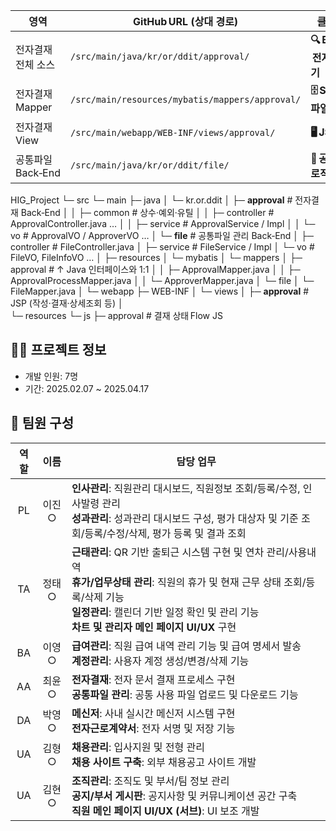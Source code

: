 | 영역             | GitHub URL (상대 경로)                              | 클릭 유도 문구                     |
| -------------- | ----------------------------------------------- | ---------------------------- |
| 전자결재 전체 소스     | `/src/main/java/kr/or/ddit/approval/`           | **🔍 Back‑End – 전자결재 코드 보기** |
| 전자결재 Mapper    | `/src/main/resources/mybatis/mappers/approval/` | **🗄 SQL / Mapper 파일**       |
| 전자결재 View      | `/src/main/webapp/WEB-INF/views/approval/`      | **🖥 JSP 화면 구성**             |
| 공통파일 Back‑End  | `/src/main/java/kr/or/ddit/file/`               | **📂 공통파일 관리 로직**            |

HIG_Project
└─ src
   └─ main
       ├─ java
       │   └─ kr.or.ddit
       │       ├─ **approval**               # 전자결재 Back‑End
       │       │   ├─ common                 # 상수‧예외‧유틸
       │       │   ├─ controller             # ApprovalController.java …
       │       │   ├─ service                # ApprovalService / Impl
       │       │   └─ vo                     # ApprovalVO / ApproverVO …
       │       └─ **file**                   # 공통파일 관리 Back‑End
       │           ├─ controller             # FileController.java
       │           ├─ service                # FileService / Impl
       │           └─ vo                     # FileVO, FileInfoVO …
       │
       ├─ resources
       │   └─ mybatis
       │       └─ mappers
       │           ├─ approval               # ↑ Java 인터페이스와 1:1
       │           │   ├─ ApprovalMapper.java
       │           │   ├─ ApprovalProcessMapper.java
       │           │   └─ ApproverMapper.java
       │           └─ file
       │               └─ FileMapper.java
       │
       └─ webapp
           ├─ WEB-INF
           │   └─ views
           │       ├─ **approval**           # JSP (작성·결재·상세조회 등)
           │    
           └─ resources
               └─ js
                   ├─ approval               # 결재 상태 Flow JS




## 👨‍💻 프로젝트 정보
- 개발 인원: 7명
- 기간: 2025.02.07 ~ 2025.04.17

## 👥 팀원 구성

| 역할 | 이름   | 담당 업무 |
|:----:|:------:|-----------|
| PL   | 이진○ | **인사관리**: 직원관리 대시보드, 직원정보 조회/등록/수정, 인사발령 관리<br>**성과관리**: 성과관리 대시보드 구성, 평가 대상자 및 기준 조회/등록/수정/삭제, 평가 등록 및 결과 조회 |
| TA   | 정태○ | **근태관리**: QR 기반 출퇴근 시스템 구현 및 연차 관리/사용내역 <br>**휴가/업무상태 관리**: 직원의 휴가 및 현재 근무 상태 조회/등록/삭제 기능<br>**일정관리**: 캘린더 기반 일정 확인 및 관리 기능<br>**차트 및 관리자 메인 페이지 UI/UX** 구현 |
| BA   | 이영○ | **급여관리**: 직원 급여 내역 관리 기능 및 급여 명세서 발송 <br>**계정관리**: 사용자 계정 생성/변경/삭제 기능 |
| AA   | 최윤○ | **전자결재**: 전자 문서 결재 프로세스 구현<br>**공통파일 관리**: 공통 사용 파일 업로드 및 다운로드 기능 |
| DA   | 박영○ | **메신저**: 사내 실시간 메신저 시스템 구현<br>**전자근로계약서**: 전자 서명 및 저장 기능 |
| UA   | 김형○ | **채용관리**: 입사지원 및 전형 관리<br>**채용 사이트 구축**: 외부 채용공고 사이트 개발 |
| UA   | 김현○ | **조직관리**: 조직도 및 부서/팀 정보 관리<br>**공지/부서 게시판**: 공지사항 및 커뮤니케이션 공간 구축<br>**직원 메인 페이지 UI/UX (서브)**: UI 보조 개발 |
